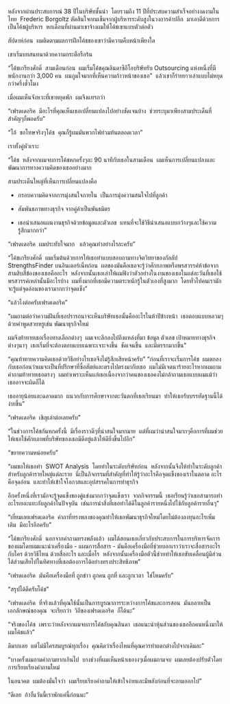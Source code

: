 หลังจากผ่านประสบการณ์ 38 ปีในบริษัทชั้นนำ  โดยรวมถึง 11 ปีที่ประสบความสำเร็จอย่างงดงามในไทย  Frederic Borgoltz ตัดสินใจเบนเข็มจากผู้บริหารระดับสูงในวงการค้าปลีก  มาเอาดีด้วยการเป็นโค้ชผู้บริหาร  หกเดือนที่ผ่านมาเขาจ้างผมให้โค้ชเขาแบบตัวต่อตัว  

สัปดาห์ก่อน  ผมติดตามผลการฝึกโค้ชของเขาว่ามีความคืบหน้าเพียงใด

เขาเริ่มบทสนทนาด้วยความกระตือรือร้น

“โค้ชเกรียงศักดิ์  สามเดือนก่อน  ผมเริ่มโค้ชคุณลินดาซีอีโอบริษัทรับ Outsourcing แห่งหนึ่งที่มีพนักงานกว่า 3,000 คน  ผมภูมใจมากที่เห็นความก้าวหน้าของเธอ”  แล้วเขาก็ร่ายยาวเล่าแบบไม่หยุดกว่าครึ่งชั่วโมง

เมื่อผมเห็นจังหวะที่เขาหยุดพัก  ผมจึงแทรกว่า

“เฟรดเดอริค  มีอะไรที่คุณเห็นเธอเปลี่ยนแปลงไปอย่างชัดเจนบ้าง  ช่วยระบุมาเพียงสามประเด็นที่สำคัญๆก็พอครับ”

“โอ้  ขอโทษจริงๆโค้ช  คุณก็รู้ผมมันพวกไฟท่วมท้นตลอดเวลา”

เราทั้งคู่หัวเราะ

“โค้ช  หลังจากผมจบการโค้ชหกครั้งๆละ 90 นาทีกับเธอในสามเดือน  ผมเห็นการเปลี่ยนแปลงและพัฒนาการทางความคิดของเธออย่างมาก

สามประเด็นใหญ่ที่เห็นการเปลี่ยนแปลงคือ

- กรอบความคิดจากการมุ่งสนใจภายใน  เป็นการมุ่งความสนใจไปที่ลูกค้า

- สัมพันธภาพทางธุรกิจ จากคู่ค้าเป็นพันธมิตร

- เธอนำเสนอแผนงานธุรกิจด้วยข้อมูลและตัวเลข  แทนที่จะใช้วิธีนำเสนอแบบกว้างๆและใช้ความรู้สึกมากกว่า”

“เฟรดเดอริค  ผมประทับใจมาก   แล้วคุณทำอย่างไรละครับ”

“โค้ชเกรียงศักดิ์  ผมเริ่มต้นด้วยการให้เธอทำแบบสอบถามทางจิตวิทยาของกัลลัป StrengthsFinder บนอินเตอร์เน็ทก่อน  ผลของมันคือเธอจะรู้ว่าศักยภาพหรือพรสวรรค์ห้าข้อจากสามสิบสี่ข้องของเธอคืออะไร  หลังจากนั้นเธอเล่าให้ผมฟังว่าตัวอย่างในงานของเธอในแต่ละวันที่เธอใช้พรสวรรค์เหล่านั้นมีอะไรบ้าง  ผมทึ่งมากที่เธอมีความตระหนักรู้ในตัวเองที่สูงมาก  โดยทั่วไปคนเรามักจะรู้แต่จุดอ่อนของเรามากกว่าจุดแข็ง”

“แล้วไงต่อครับเฟรดเดอริค”

“ผมถามต่อว่าความฝันที่เธอปรารถนาจะเห็นบริษัทเธอนั้นคืออะไรในห้าปีข้างหน้า  เธอตอบแบบหลวมๆด้วยคำพูดสวยหรูเช่น พัฒนาธุรกิจใหม่

ผมจึงท้าทายเธอเรื่องทางเลือกต่างๆ  ผมเจาะลึกลงไปถึงแหล่งที่มา ข้อมูล ตัวเลข เป้าหมายทางธุรกิจ  ต่างๆนาๆ  เธอเริ่มที่จะต้องตอบแบบเฉพาะเจาะจงขึ้น  ชัดเจนขึ้น  และมีตรรกมากขึ้น”

“คุณท้าทายความคิดเธอด้วยวิธีอย่างไรเธอจึงไม่รู้สึกเสียหน้าครับ”
“ก่อนที่เราจะเริ่มการโค้ช  ผมตกลงกับเธอก่อนว่าผมจะเป็นที่ปรึกษาที่ซื่อสัตย์และตรงไปตรงมากับเธอ  ผมไม่มีเจตนาร้ายอะไรหากผมถามคำถามท้าทายเธอตรงๆ  ผมทำเพราะเห็นแก่เธอเนื่องจากว่าคนของเธอคงไม่กล้าถามเธอแบบผมแม้ว่าเธออาจจะผิดก็ได้

เธออายุน้อยและฉลาดมาก  ผนวกกับการศึกษาจากตะวันตกที่เธอเรียนมา  ทำให้เธอรับบรรทัดฐานนี้ได้ง่ายขึ้น”

“เฟรดเดอริค  เชิญเล่าต่อเลยครับ”

“ในช่วงการโค้ชกันหกครั้งนี้  มีเรื่องราวดีๆที่น่าสนใจมากมาย  แต่ที่ผมว่าน่าสนใจมากๆคือการที่ผมช่วยให้เธอใช้ศักยภาพที่บริษัทของเธอมีดีอยู่แล้วให้ดียิ่งขึ้นไปอีก”

“ขยายความหน่อยครับ”

“ผมขอให้เธอทำ  SWOT Analysis  โดยทำในระดับบริษัทก่อน  หลังจากนั้นจึงให้ทำในระดับลูกค้าสำหรับลูกค้ารายใหญ่แต่ละราย  นี่เป็นกิจกรรมที่สำคัญที่ทำให้รู้ว่าอะไรคือจุดแข็งของเราในตลาด อะไรคือจุดอ่อน  และทำให้เข้าใจโอกาสและอุปสรรคในการทำธุรกิจ

อีกครั้งหนึ่งที่เรามักจะรู้จุดแข็งของคู่แข่งมากกว่าจุดแข็งเรา  จากกิจกรรมนี้  เธอเรียนรู้ว่าเธอสามารถทำอะไรเยอะแยะกับลูกค้าในปัจจุบัน  เช่นการนำสิ่งที่เธอทำได้ดีในลูกค้ารายหนึ่งไปใช้กับลูกค้ารายอื่นๆ”

“เยี่ยมเลยเฟรดเดอริค  คำถาที่ทรงพลงของคุณทำให้เธอพัฒนาธุรกิจใหม่โดยไม่ต้องลงทุนอะไรเพิ่มเติม  มีอะไรอีกครับ”

“โค้ชเกรียงศักดิ์  นอกจากคำถามทรงพลังแล้ว  ผมได้สอนเธอเกี่ยวกับประสบการในการบริหารจัดการของผมโดยผมแนะนำเครื่องมือ - แผนการสื่อสาร - มันคือเครื่องมือที่ช่วยบอกเราว่าเราจะสื่อสารอะไร กับใคร ด้วยวิธีไหน ด้วยสื่ออะไร และเมื่อไร  หลังจากนั้นเครื่องมือตัวนี้ช่วยทำให้เธอขับเคลื่อนผู้มีส่วนได้ส่วนเสียไปในทิศทางที่เธอต้องการได้อย่างทรงประสิทธิภาพ”

“เฟรดเดอริค  มันคือเครื่องมือที่ ถูกข่าว ถูกคน ถูกที่ และถูกเวลา  ใช่ไหมครับ”

“สรุปได้ดีครับโค้ช”

“เฟรดเดอริค  ที่จริงแล้วที่คุณใช้นั้นเป็นการบูรณาการระหว่างการโค้ชและการสอน  มันกลายเป็นเอกลักษณ์ของคุณ  จะเรียกว่า  วิถีของเฟรดเดอริค  ก็ได้นะ”

“จริงของโค้ช  เพราะว่าหลังจากผมจบการโค้ชกับคุณลินดา  เธอแนะนำหุ้นส่วนของเธออีกคนหนึ่งมาให้ผมโค้ชแล้ว”

ดีมากเลย  แต่ไม่มีใครสมบูรณ์ทุกเรื่อง  คุณคิดว่าเรื่องไหนที่คุณควรทำแตกต่างไปจากเดิมละ”

“บางครั้งผมถามคำถามยากเกินไป  บางช่วงที่ผมเห็นหน้าเธองงๆเมื่อผมถามจบ  ผมเลยต้องปรับตัวโดยการเรียบเรียงคำถามใหม่

ในอนาคต  ผมต้องมั่นใจว่า  ผมเรียบเรียงคำถามให้เข้าใจง่ายและมีพลังก่อนที่จะถามออกไป”

“ดีเลย  ถ้างั้นวันนี้เราพักแค่นี้ก่อนนะ”
